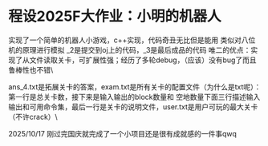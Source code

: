 # 程设2025F大作业：小明的机器人
实现了一个简单的机器人小游戏，c++实现，代码奇丑无比但是能用
类似对八位机的原理进行模拟
_2是提交到oj上的代码，_3是最后成品的代码
唯二的优点：实现了从文件读取关卡，可扩展性强；经历了多轮debug，（应该）没有bug了而且鲁棒性也不错\\

ans_4.txt是拓展关卡的答案，exam.txt是所有关卡的配置文件（为什么是txt呢）：第一行是总关卡数，接下来是输入输出的block数量和
空地数量下面三行描述输入输出和可用命令集，最后一行是关卡的说明文件，user.txt是用户可玩的最大关卡（不许crack）\\

2025/10/17 刚过完国庆就完成了一个小项目还是很有成就感的一件事qwq
